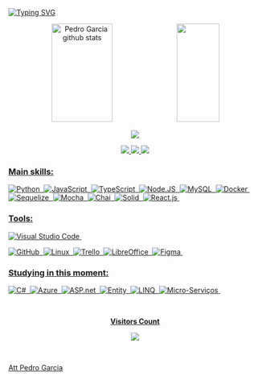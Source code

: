 
[![Typing SVG](https://readme-typing-svg.herokuapp.com/?color=00bfbf&size=35&center=true&vCenter=true&width=1000&lines=HELLO,+MY+NAME+is+Pedro+Garcia+:%29)](https://git.io/typing-svg)

<div align="center">  
  <img width="49%" height="195px" src="https://github-readme-stats.vercel.app/api?username=Pedrogarcia011&show_icons=true&count_private=true&hide_border=true&title_color=00bfbf&icon_color=00bfbf&text_color=c9d1d9&bg_color=0d1117" alt="Pedro Garcia github stats" /> 
  <img width="41%" height="195px" src="https://github-readme-stats.vercel.app/api/top-langs/?username=Pedrogarcia011&layout=compact&hide_border=true&title_color=00bfbf&text_color=00bfbf&bg_color=0d1117" />
</div>

<p align="center">
  <img src="https://github-profile-trophy.vercel.app/?username=Pedrogarcia011&theme=dracula&row=2&no-bg=true&column=3&margin-w=15&margin-h=15" />
</p>

<div align="center">  
<a href="https://www.instagram.com/pedrogarcia.morais" target="_blank"><img src="https://img.shields.io/badge/-Instagram-%23E4405F?style=for-the-badge&logo=instagram&logoColor=white"</a>
  <a href="https://www.linkedin.com/in/pedro-henrique-garcia-7a979a24a" target="_blank"><img src="https://img.shields.io/badge/LinkedIn-0077B5?style=for-the-badge&logo=linkedin&logoColor=white"</a>
    <a href="mailto:pedrohenriquegracia011@gmail.com?subject=Mande uma mensagem para Pedro&body=" target="_blank"><img src="https://img.shields.io/badge/Gmail-D14836?style=for-the-badge&logo=gmail&logoColor=white"</a>
</div>
  
  ### Main skills:
![Python](https://img.shields.io/badge/-Python-0D1117?style=for-the-badge&logo=python&labelColor=0D1117)&nbsp;
![JavaScript](https://img.shields.io/badge/-JavaScript-0D1117?style=for-the-badge&logo=javascript&labelColor=0D1117&textColor=0D1117)&nbsp;
![TypeScript](https://img.shields.io/badge/-TypeScript-0D1117?style=for-the-badge&logo=typescript&labelColor=0D1117&textColor=0D1117)&nbsp;
![Node.JS](https://img.shields.io/badge/-Node.JS-0D1117?style=for-the-badge&logo=node.js&labelColor=0D1117&textColor=0D1117)&nbsp;
![MySQL](https://img.shields.io/badge/-MySql-0D1117?style=for-the-badge&logo=mysql&labelColor=0D1117)&nbsp;
![Docker](https://img.shields.io/badge/-Docker-0D1117?style=for-the-badge&logo=docker&labelColor=0D1117)&nbsp;
![Sequelize](https://img.shields.io/badge/-Sequelize-0D1117?style=for-the-badge&logo=sequelize&labelColor=0D1117)&nbsp;
![Mocha](https://img.shields.io/badge/-Mocha-0D1117?style=for-the-badge&logo=mocha&labelColor=0D1117)&nbsp;
![Chai](https://img.shields.io/badge/-Chai-0D1117?style=for-the-badge&logo=chai&labelColor=0D1117)&nbsp;
![Solid](https://img.shields.io/badge/-SOLID-0D1117?style=for-the-badge&logo=solid&labelColor=0D1117)&nbsp;
![React.js](https://img.shields.io/badge/-React.js-0D1117?style=for-the-badge&logo=react&labelColor=0D1117)&nbsp;

 

### Tools:
![Visual Studio Code](https://img.shields.io/badge/-Visual%20Studio%20Code-0D1117?style=for-the-badge&logo=visual-studio-code&logoColor=007ACC&labelColor=0D1117)&nbsp;
<!-- ![Git](https://img.shields.io/badge/-Git-0D1117?style=for-the-badge&logo=git&labelColor=0D1117)&nbsp; -->
![GitHub](https://img.shields.io/badge/-GitHub-0D1117?style=for-the-badge&logo=github&labelColor=0D1117)&nbsp;
![Linux](https://img.shields.io/badge/Linux-0D1117?style=for-the-badge&logo=linux&logoColor=black)&nbsp;
![Trello](https://img.shields.io/badge/Trello-0D1117?style=for-the-badge&logo=trello&logoColor=white)&nbsp;
![LibreOffice](https://img.shields.io/badge/LibreOffice-0D1117?style=for-the-badge&logo=LibreOffice&logoColor=white)&nbsp;
![Figma](https://img.shields.io/badge/Figma-0D1117?style=for-the-badge&logo=figma&logoColor=white)&nbsp;
  
### Studying in this moment:
![C#](https://img.shields.io/badge/-Csharp-0D1117?style=for-the-badge&logo=csharp&labelColor=0D1117&textColor=0D1117)&nbsp;
![Azure](https://img.shields.io/badge/-Azure-0D1117?style=for-the-badge&logo=Azure&labelColor=0D1117)&nbsp;
![ASP.net](https://img.shields.io/badge/-ASP.net-0D1117?style=for-the-badge&logo=aspnet&labelColor=0D1117)&nbsp;
![Entity](https://img.shields.io/badge/-Entity-0D1117?style=for-the-badge&logo=Entity&labelColor=0D1117)&nbsp;
![LINQ](https://img.shields.io/badge/-LINQ-0D1117?style=for-the-badge&logo=LINQ&labelColor=0D1117)&nbsp;
![Micro-Serviços](https://img.shields.io/badge/-MicroServiços-0D1117?style=for-the-badge&logo=microservicos&labelColor=0D1117)&nbsp;

<div>
<br><p align="center"><b>Visitors Count</b></p>  
<p align="center"><img align="center" src="https://profile-counter.glitch.me/{Pedrogarcia011}/count.svg" /></p> 
<br></div>
  
Att Pedro Garcia
